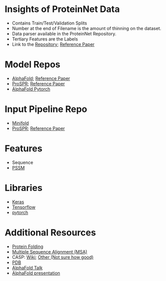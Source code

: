 # Insights of ProteinNet Data
* Contains Train/Test/Validation Splits
* Number at the end of Filename is the amount of thinning on the dataset.
* Data parser available in the ProteinNet Repository.
* Tertiary Features are the Labels
* Link to the [Repository](https://github.com/aqlaboratory/proteinnet); [Reference Paper](https://bmcbioinformatics.biomedcentral.com/articles/10.1186/s12859-019-2932-0)


# Model Repos
* [AlphaFold](https://github.com/deepmind/deepmind-research/tree/7bb484fffa87d3486ac791bb98b5b3dd65d8264e/alphafold_casp13); [Reference Paper](https://www.nature.com/articles/s41586-019-1923-7.epdf?author_access_token=Z_KaZKDqtKzbE7Wd5HtwI9RgN0jAjWel9jnR3ZoTv0MCcgAwHMgRx9mvLjNQdB2TlQQaa7l420UCtGo8vYQ39gg8lFWR9mAZtvsN_1PrccXfIbc6e-tGSgazNL_XdtQzn1PHfy21qdcxV7Pw-k3htw%3D%3D)
* [ProSPR](https://github.com/dellacortelab/prospr); [Reference Paper](https://www.biorxiv.org/content/10.1101/830273v2.full.pdf)
* [AlphaFold Pytorch](https://github.com/Urinx/alphafold_pytorch)

# Input Pipeline Repo
* [Minifold](https://github.com/EricAlcaide/MiniFold)
* [ProSPR](https://github.com/dellacortelab/prospr); [Reference Paper](https://www.biorxiv.org/content/10.1101/830273v2.full.pdf)

# Features 
* Sequence
* [PSSM](https://www.ncbi.nlm.nih.gov/Class/Structure/pssm/pssm_viewer.cgi)

# Libraries
* [Keras](https://keras.io/getting-started/functional-api-guide/)
* [Tensorflow](https://www.tensorflow.org/tutorials/quickstart/beginner)
* [pytorch](https://pytorch.org/tutorials/)

# Additional Resources 
* [Protein Folding](https://en.wikipedia.org/wiki/Protein_folding)
* [Multiple Sequence Alignment (MSA)](https://en.wikipedia.org/wiki/Multiple_sequence_alignment)
* CASP: [Wiki](https://en.wikipedia.org/wiki/CASP); [Other (Not sure how good)](http://predictioncenter.org/casp13/)
* [PDB](https://www.rcsb.org/)
* [AlphaFold Talk](https://www.youtube.com/watch?v=uQ1uVbrIv-Q)
* [AlphaFold presentation](http://predictioncenter.org/casp13/doc/presentations/Pred_CASP13-DeepLearning-AlphaFold-Senior.pdf)

